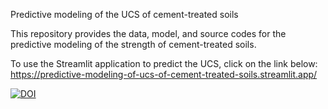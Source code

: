 Predictive modeling of the UCS of cement-treated soils

This repository provides the data, model, and source codes for the predictive modeling of the strength of cement-treated soils.

To use the Streamlit application to predict the UCS, click on the link below:
https://predictive-modeling-of-ucs-of-cement-treated-soils.streamlit.app/ 

[![DOI](https://zenodo.org/badge/820835371.svg)](https://zenodo.org/doi/10.5281/zenodo.12567931)
